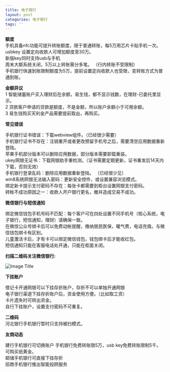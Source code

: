```yaml
---
title: 电子银行
layout: post
categories: 电子银行
tags: ''
---
```

**额度**  
手机具备nfc功能可提升转账额度，限于普通转账，每5万用芯片卡贴手机一次。  
usbkey 设置定向收款人可增加额度至30万。  
新版key同时支持usb与手机  
周末大额系统关闭，5万以上转账需分多笔。 （行内转账不受限制）  
手机银行快速到账限制额度为5万，提前设置定向收款人也受限，变转账方式为普通到账。  
  
  **金额异议**     
1 智能储蓄账户买入理财后在余额，易生钱，都不显示钱数，在理财-已委托里显示。   
2 贷款客户申请的贷款是额度，不是金额，所以账户余额小于可用余额。  
3 易生钱购买天利金产品需要提前取出，再购买。  
  
**常见错误**   
  
手机银行证书错误：下载webview组件。（已经很少需要）  
手机银行证书不存在：注销重开或者更改预留手机号之后，需要清空应用数据重新登陆。  
苹果手机部分版本可以删除应用数据，部分版本需要卸载重装。   
ukey网银无证书：下载网银助手重检测。（证书需要定期更新，证书重发后14天内下载，否则无效）  
手机银行登录乱码：删除应用数据重新登陆。  （已经很少见）  
win8系统网银无法输入密码：更新安全控件，或设置兼容浏览模式。  
绑定新卡提示支付密码不存在：每张卡都需要到柜台设置网银支付密码。  
转帐不成功原因之一：收款人开户银行更名，撤并造成交易不成功。   
  
**微信银行与短信通知**   
  
绑定微信钱包手机号码不匹配：每个客户可在四处设置不同手机号（核心系统，电子银行，短信通知，理财）请确保一致。   
  在微信公众号绑卡后可以免费动帐提醒，缴纳居民医保，暖气费，电话充值。与微信钱包绑卡有区别。    
  儿童激活卡后，才有卡可以绑定微信钱包，钱包绑卡后才能收红包。  
  短信通知只能在客服电话处开通，只能在柜面关闭。   
  
**扫描二维码关注微信银行:**  

![Image Title](https://mp.weixin.qq.com/cgi-bin/showqrcode?ticket=gQFS8DwAAAAAAAAAAS5odHRwOi8vd2VpeGluLnFxLmNvbS9xLzAycUFCdzlUYTY4M1UxMDAwMGcwMzgAAgRfc2laAwQAAAAA)  
 
  **下挂账户**   
    
借记卡开通网银可以下挂存折账户，存折不可以单独开通网银   
电子银行渠道下挂存折账户后，资金使用方便。（比如取工资）   
卡片遗失时可转出资金。  
自行下挂账户，设置支付密码不可重复。  
  
  **二维码**    
  河北银行手机银行暂时只支持被扫模式。    
    
  **友商动态**   
  
  建行手机银行可切换账户  手机银行免费转账限5万，usb key免费转账限制5千。可购买纸黄金。   
  邮储手机银行可直接下挂存折    
  招商手机银行推出智能投顾服务